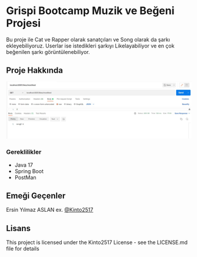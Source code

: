 # Grispi Bootcamp Muzik ve Beğeni Projesi

Bu proje ile Cat ve Rapper olarak sanatçıları ve Song olarak da şarkı ekleyebiliyoruz. Userlar ise istedikleri şarkıyı Likelayabiliyor ve en çok beğenilen şarkı görüntülenebiliyor.   

## Proje Hakkında

![github](img/mostliked.jpeg)



### Gereklilikler

* Java 17
* Spring Boot
* PostMan


## Emeği Geçenler

Ersin Yılmaz ASLAN
ex. [@Kinto2517](https://github.com/Kinto2517)

## Lisans

This project is licensed under the Kinto2517 License - see the LICENSE.md file for details
